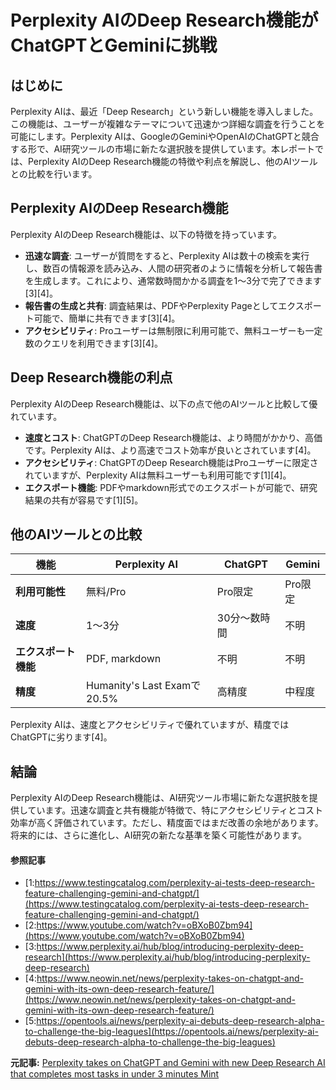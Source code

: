 # Perplexity AIのDeep Research機能がChatGPTとGeminiに挑戦

## はじめに

Perplexity AIは、最近「Deep Research」という新しい機能を導入しました。この機能は、ユーザーが複雑なテーマについて迅速かつ詳細な調査を行うことを可能にします。Perplexity AIは、GoogleのGeminiやOpenAIのChatGPTと競合する形で、AI研究ツールの市場に新たな選択肢を提供しています。本レポートでは、Perplexity AIのDeep Research機能の特徴や利点を解説し、他のAIツールとの比較を行います。

## Perplexity AIのDeep Research機能

Perplexity AIのDeep Research機能は、以下の特徴を持っています。

- **迅速な調査**: ユーザーが質問をすると、Perplexity AIは数十の検索を実行し、数百の情報源を読み込み、人間の研究者のように情報を分析して報告書を生成します。これにより、通常数時間かかる調査を1〜3分で完了できます[3][4]。
- **報告書の生成と共有**: 調査結果は、PDFやPerplexity Pageとしてエクスポート可能で、簡単に共有できます[3][4]。
- **アクセシビリティ**: Proユーザーは無制限に利用可能で、無料ユーザーも一定数のクエリを利用できます[3][4]。

## Deep Research機能の利点

Perplexity AIのDeep Research機能は、以下の点で他のAIツールと比較して優れています。

- **速度とコスト**: ChatGPTのDeep Research機能は、より時間がかかり、高価です。Perplexity AIは、より高速でコスト効率が良いとされています[4]。
- **アクセシビリティ**: ChatGPTのDeep Research機能はProユーザーに限定されていますが、Perplexity AIは無料ユーザーも利用可能です[1][4]。
- **エクスポート機能**: PDFやmarkdown形式でのエクスポートが可能で、研究結果の共有が容易です[1][5]。

## 他のAIツールとの比較

| 機能 | Perplexity AI | ChatGPT | Gemini |
| --- | --- | --- | --- |
| **利用可能性** | 無料/Pro | Pro限定 | Pro限定 |
| **速度** | 1〜3分 | 30分〜数時間 | 不明 |
| **エクスポート機能** | PDF, markdown | 不明 | 不明 |
| **精度** | Humanity's Last Examで20.5% | 高精度 | 中程度 |

Perplexity AIは、速度とアクセシビリティで優れていますが、精度ではChatGPTに劣ります[4]。

## 結論

Perplexity AIのDeep Research機能は、AI研究ツール市場に新たな選択肢を提供しています。迅速な調査と共有機能が特徴で、特にアクセシビリティとコスト効率が高く評価されています。ただし、精度面ではまだ改善の余地があります。将来的には、さらに進化し、AI研究の新たな基準を築く可能性があります。

#### 参照記事
- [1:https://www.testingcatalog.com/perplexity-ai-tests-deep-research-feature-challenging-gemini-and-chatgpt/](https://www.testingcatalog.com/perplexity-ai-tests-deep-research-feature-challenging-gemini-and-chatgpt/)
- [2:https://www.youtube.com/watch?v=oBXoB0Zbm94](https://www.youtube.com/watch?v=oBXoB0Zbm94)
- [3:https://www.perplexity.ai/hub/blog/introducing-perplexity-deep-research](https://www.perplexity.ai/hub/blog/introducing-perplexity-deep-research)
- [4:https://www.neowin.net/news/perplexity-takes-on-chatgpt-and-gemini-with-its-own-deep-research-feature/](https://www.neowin.net/news/perplexity-takes-on-chatgpt-and-gemini-with-its-own-deep-research-feature/)
- [5:https://opentools.ai/news/perplexity-ai-debuts-deep-research-alpha-to-challenge-the-big-leagues](https://opentools.ai/news/perplexity-ai-debuts-deep-research-alpha-to-challenge-the-big-leagues)


**元記事:** [Perplexity takes on ChatGPT and Gemini with new Deep Research AI that completes most tasks in under 3 minutes Mint](https://www.livemint.com/technology/tech-news/perplexity-takes-on-chatgpt-and-gemini-with-new-deep-research-ai-that-completes-most-tasks-in-under-3-minutes-11739583133507.html)